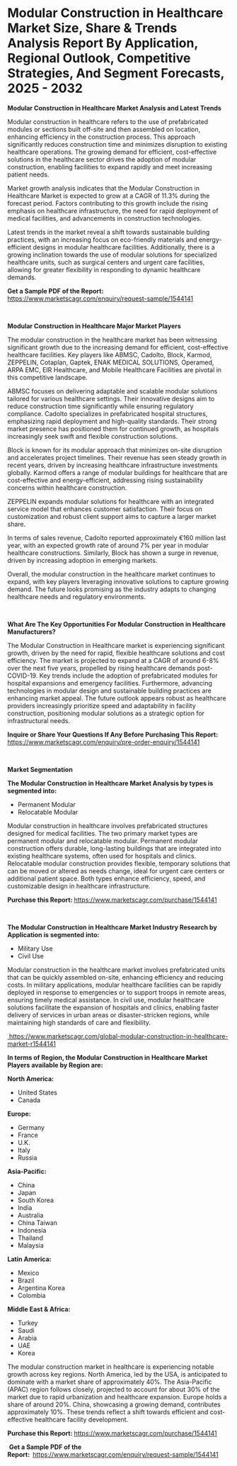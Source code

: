 <p><h1>Modular Construction in Healthcare Market Size, Share & Trends Analysis Report By Application, Regional Outlook, Competitive Strategies, And Segment Forecasts, 2025 - 2032</h1></p><p><strong>Modular Construction in Healthcare Market Analysis and Latest Trends</strong></p>
<p><p>Modular construction in healthcare refers to the use of prefabricated modules or sections built off-site and then assembled on location, enhancing efficiency in the construction process. This approach significantly reduces construction time and minimizes disruption to existing healthcare operations. The growing demand for efficient, cost-effective solutions in the healthcare sector drives the adoption of modular construction, enabling facilities to expand rapidly and meet increasing patient needs.</p><p>Market growth analysis indicates that the Modular Construction in Healthcare Market is expected to grow at a CAGR of 11.3% during the forecast period. Factors contributing to this growth include the rising emphasis on healthcare infrastructure, the need for rapid deployment of medical facilities, and advancements in construction technologies. </p><p>Latest trends in the market reveal a shift towards sustainable building practices, with an increasing focus on eco-friendly materials and energy-efficient designs in modular healthcare facilities. Additionally, there is a growing inclination towards the use of modular solutions for specialized healthcare units, such as surgical centers and urgent care facilities, allowing for greater flexibility in responding to dynamic healthcare demands.</p></p>
<p><strong>Get a Sample PDF of the Report:&nbsp;</strong> <a href="https://www.marketscagr.com/enquiry/request-sample/1544141?utm_campaign=2792&utm_medium=2&utm_source=Github&utm_content=ia&utm_term=13042025&utm_id=modular-construction-in-healthcare">https://www.marketscagr.com/enquiry/request-sample/1544141</a></p>
<p>&nbsp;</p>
<p><strong>Modular Construction in Healthcare Major Market Players</strong></p>
<p><p>The modular construction in the healthcare market has been witnessing significant growth due to the increasing demand for efficient, cost-effective healthcare facilities. Key players like ABMSC, Cadolto, Block, Karmod, ZEPPELIN, Cotaplan, Gaptek, ENAK MEDICAL SOLUTIONS, Operamed, ARPA EMC, EIR Healthcare, and Mobile Healthcare Facilities are pivotal in this competitive landscape.</p><p>ABMSC focuses on delivering adaptable and scalable modular solutions tailored for various healthcare settings. Their innovative designs aim to reduce construction time significantly while ensuring regulatory compliance. Cadolto specializes in prefabricated hospital structures, emphasizing rapid deployment and high-quality standards. Their strong market presence has positioned them for continued growth, as hospitals increasingly seek swift and flexible construction solutions.</p><p>Block is known for its modular approach that minimizes on-site disruption and accelerates project timelines. Their revenue has seen steady growth in recent years, driven by increasing healthcare infrastructure investments globally. Karmod offers a range of modular buildings for healthcare that are cost-effective and energy-efficient, addressing rising sustainability concerns within healthcare construction.</p><p>ZEPPELIN expands modular solutions for healthcare with an integrated service model that enhances customer satisfaction. Their focus on customization and robust client support aims to capture a larger market share.</p><p>In terms of sales revenue, Cadolto reported approximately €160 million last year, with an expected growth rate of around 7% per year in modular healthcare constructions. Similarly, Block has shown a surge in revenue, driven by increasing adoption in emerging markets.</p><p>Overall, the modular construction in the healthcare market continues to expand, with key players leveraging innovative solutions to capture growing demand. The future looks promising as the industry adapts to changing healthcare needs and regulatory environments.</p></p>
<p>&nbsp;</p>
<p><strong>What Are The Key Opportunities For Modular Construction in Healthcare Manufacturers?</strong></p>
<p><p>The Modular Construction in Healthcare market is experiencing significant growth, driven by the need for rapid, flexible healthcare solutions and cost efficiency. The market is projected to expand at a CAGR of around 6-8% over the next five years, propelled by rising healthcare demands post-COVID-19. Key trends include the adoption of prefabricated modules for hospital expansions and emergency facilities. Furthermore, advancing technologies in modular design and sustainable building practices are enhancing market appeal. The future outlook appears robust as healthcare providers increasingly prioritize speed and adaptability in facility construction, positioning modular solutions as a strategic option for infrastructural needs.</p></p>
<p><strong>Inquire or Share Your Questions If Any Before Purchasing This Report:</strong> <a href="https://www.marketscagr.com/enquiry/pre-order-enquiry/1544141?utm_campaign=2792&utm_medium=2&utm_source=Github&utm_content=ia&utm_term=13042025&utm_id=modular-construction-in-healthcare">https://www.marketscagr.com/enquiry/pre-order-enquiry/1544141</a></p>
<p>&nbsp;</p>
<p><strong>Market Segmentation</strong></p>
<p><strong>The Modular Construction in Healthcare Market Analysis by types is segmented into:</strong></p>
<p><ul><li>Permanent Modular</li><li>Relocatable Modular</li></ul></p>
<p><p>Modular construction in healthcare involves prefabricated structures designed for medical facilities. The two primary market types are permanent modular and relocatable modular. Permanent modular construction offers durable, long-lasting buildings that are integrated into existing healthcare systems, often used for hospitals and clinics. Relocatable modular construction provides flexible, temporary solutions that can be moved or altered as needs change, ideal for urgent care centers or additional patient space. Both types enhance efficiency, speed, and customizable design in healthcare infrastructure.</p></p>
<p><strong>Purchase this Report:&nbsp;</strong><a href="https://www.marketscagr.com/purchase/1544141?utm_campaign=2792&utm_medium=2&utm_source=Github&utm_content=ia&utm_term=13042025&utm_id=modular-construction-in-healthcare">https://www.marketscagr.com/purchase/1544141</a></p>
<p>&nbsp;</p>
<p><strong>The Modular Construction in Healthcare Market Industry Research by Application is segmented into:</strong></p>
<p><ul><li>Military Use</li><li>Civil Use</li></ul></p>
<p><p>Modular construction in the healthcare market involves prefabricated units that can be quickly assembled on-site, enhancing efficiency and reducing costs. In military applications, modular healthcare facilities can be rapidly deployed in response to emergencies or to support troops in remote areas, ensuring timely medical assistance. In civil use, modular healthcare solutions facilitate the expansion of hospitals and clinics, enabling faster delivery of services in urban areas or disaster-stricken regions, while maintaining high standards of care and flexibility.</p></p>
<p><a href="https://www.marketscagr.com/global-modular-construction-in-healthcare-market-r1544141?utm_campaign=2792&utm_medium=2&utm_source=Github&utm_content=ia&utm_term=13042025&utm_id=modular-construction-in-healthcare">&nbsp;https://www.marketscagr.com/global-modular-construction-in-healthcare-market-r1544141</a></p>
<p><strong>In terms of Region, the Modular Construction in Healthcare Market Players available by Region are:</strong></p>
<p>
    <p> <strong> North America: </strong>
        <ul>
            <li>United States</li>
            <li>Canada</li>
        </ul>
        </p> 
    <p> <strong> Europe: </strong>
        <ul>
            <li>Germany</li>
            <li>France</li>
            <li>U.K.</li>
            <li>Italy</li>
            <li>Russia</li>
        </ul>
        </p> 
    <p> <strong> Asia-Pacific: </strong>
        <ul>
            <li>China</li>
            <li>Japan</li>
            <li>South Korea</li>
            <li>India</li>
            <li>Australia</li>
            <li>China Taiwan</li>
            <li>Indonesia</li>
            <li>Thailand</li>
            <li>Malaysia</li>
        </ul>
        </p> 
    <p> <strong> Latin America: </strong>
        <ul>
            <li>Mexico</li>
            <li>Brazil</li>
            <li>Argentina Korea</li>
            <li>Colombia</li>
        </ul>
        </p> 
    <p> <strong> Middle East & Africa: </strong>
        <ul>
            <li>Turkey</li>
            <li>Saudi</li>
            <li>Arabia</li>
            <li>UAE</li>
            <li>Korea</li>
        </ul>
    </p>
    </p>
<p><p>The modular construction market in healthcare is experiencing notable growth across key regions. North America, led by the USA, is anticipated to dominate with a market share of approximately 40%. The Asia-Pacific (APAC) region follows closely, projected to account for about 30% of the market due to rapid urbanization and healthcare expansion. Europe holds a share of around 20%. China, showcasing a growing demand, contributes approximately 10%. These trends reflect a shift towards efficient and cost-effective healthcare facility development.</p></p>
<p><strong>Purchase this Report: </strong><a href="https://www.marketscagr.com/purchase/1544141?utm_campaign=2792&utm_medium=2&utm_source=Github&utm_content=ia&utm_term=13042025&utm_id=modular-construction-in-healthcare">https://www.marketscagr.com/purchase/1544141</a></p>
<p>&nbsp;<strong>Get a Sample PDF of the Report:&nbsp;&nbsp;</strong><a href="https://www.marketscagr.com/enquiry/request-sample/1544141?utm_campaign=2792&utm_medium=2&utm_source=Github&utm_content=ia&utm_term=13042025&utm_id=modular-construction-in-healthcare">https://www.marketscagr.com/enquiry/request-sample/1544141</a></p>
<p><strong></strong></p>
<p><p></p><p></p><p></p></p>